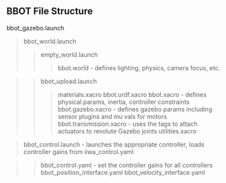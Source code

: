 ## BBOT File Structure
bbot_gazebo.launch
>bbot_world.launch
>>empty_world.launch
>>>bbot.world - defines lighting, physics, camera focus, etc.

>>bbot_upload.launch
>>>materials.xacro
>>>bbot.urdf.xacro
>>>bbot.xacro - defines physical params, inertia, controller constraints
>>>bbot.gazebo.xacro - defines gazebo params including sensor plugins and mu vals for motors
>>>bbot.transmission.xacro - uses the <transmission> tags to attach actuators to revolute Gazebo joints
>>>utilities.xacro

>bbot_control.launch - launches the appropriate controller, loads controller gains from iiwa_control.yaml

>>bbot_control.yaml - set the controller gains for all controllers
>>bbot_position_interface.yaml
>>bbot_velocity_interface.yaml
